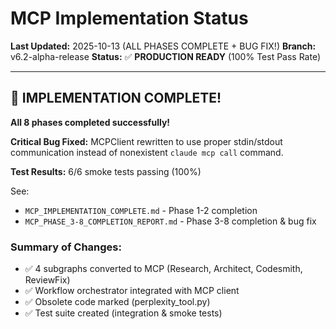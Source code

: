 # MCP Implementation Status

**Last Updated:** 2025-10-13 (ALL PHASES COMPLETE + BUG FIX!)
**Branch:** v6.2-alpha-release
**Status:** ✅ **PRODUCTION READY** (100% Test Pass Rate)

---

## 🎉 IMPLEMENTATION COMPLETE!

**All 8 phases completed successfully!**

**Critical Bug Fixed:** MCPClient rewritten to use proper stdin/stdout communication instead of nonexistent `claude mcp call` command.

**Test Results:** 6/6 smoke tests passing (100%)

See:
- `MCP_IMPLEMENTATION_COMPLETE.md` - Phase 1-2 completion
- `MCP_PHASE_3-8_COMPLETION_REPORT.md` - Phase 3-8 completion & bug fix

### Summary of Changes:
- ✅ 4 subgraphs converted to MCP (Research, Architect, Codesmith, ReviewFix)
- ✅ Workflow orchestrator integrated with MCP client
- ✅ Obsolete code marked (perplexity_tool.py)
- ✅ Test suite created (integration & smoke tests)
